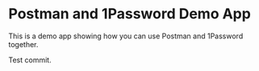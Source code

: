 # Postman and 1Password Demo App

This is a demo app showing how you can use Postman and 1Password together.

Test commit.